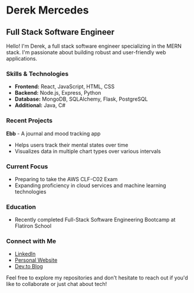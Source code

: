 # Derek Mercedes

## Full Stack Software Engineer

Hello! I'm Derek, a full stack software engineer specializing in the MERN stack. I'm passionate about building robust and user-friendly web applications.

### Skills & Technologies

- **Frontend:** React, JavaScript, HTML, CSS
- **Backend:** Node.js, Express, Python
- **Database:** MongoDB, SQLAlchemy, Flask, PostgreSQL
- **Additional:** Java, C#

### Recent Projects

**Ebb** - A journal and mood tracking app
- Helps users track their mental states over time
- Visualizes data in multiple chart types over various intervals

### Current Focus

- Preparing to take the AWS CLF-C02 Exam
- Expanding proficiency in cloud services and machine learning technologies

### Education

- Recently completed Full-Stack Software Engineering Bootcamp at Flatiron School

### Connect with Me

- [LinkedIn](https://www.linkedin.com/in/derek-mercedes)
- [Personal Website](https://www.derekmercedes.com)
- [Dev.to Blog](https://www.dev.to/crossthebluesky)

Feel free to explore my repositories and don't hesitate to reach out if you'd like to collaborate or just chat about tech!
